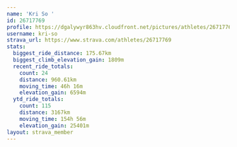 ```yaml
---
name: 'Kri So '
id: 26717769
profile: https://dgalywyr863hv.cloudfront.net/pictures/athletes/26717769/7761026/14/large.jpg
username: kri-so
strava_url: https://www.strava.com/athletes/26717769
stats:
  biggest_ride_distance: 175.67km
  biggest_climb_elevation_gain: 1809m
  recent_ride_totals:
    count: 24
    distance: 960.61km
    moving_time: 46h 16m
    elevation_gain: 6594m
  ytd_ride_totals:
    count: 115
    distance: 3167km
    moving_time: 154h 56m
    elevation_gain: 25401m
layout: strava_member
--- 
```

